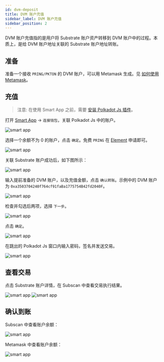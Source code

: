 ```yaml
---
id: dvm-deposit
title: DVM 账户充值
sidebar_label: DVM 账户充值
sidebar_position: 2
---
```


DVM 账户充值指的是用户将 Substrate 账户资产转移到 DVM 账户中的过程。本质上，是给 DVM 账户地址关联的 Substrate 账户地址转账。

## 准备 

准备一个接收 `PRING/PKTON` 的 DVM 账户，可以用 Metamask 生成。见 [如何使用 Metamask](/dvm/wallets/dvm-metamask.md)。

## 充值

> 注意: 在使用 Smart App 之前，需要 [安装 Polkadot Js 插件](https://polkadot.js.org/extension/)。

打开 [Smart App](https://smart.darwinia.network/) -> `连接钱包`，关联 Polkadot Js 中的账户。

![smart app](../../../assets/dvm/smart-app/deposit/00.png)

选择一个余额不为 0 的账户，点击 `确定`。免费 `PRING` 在 [Element](https://app.element.io/?pk_vid=6961ca0f7c45f8bf16052310122d2437#/room/#darwinia:matrix.org) 申请即可。

![smart app](../../../assets/dvm/smart-app/deposit/06.png)

关联 Substrate 账户成功后，如下图所示：

![smart app](../../../assets/dvm/smart-app/deposit/07.png)

输入提前准备的 DVM 账户，以及充值金额，点击 `确认转账`。示例中的 DVM 账户为 `0xa3503704240f764cf91faBa1775754B42fd2040F`。

![smart app](../../../assets/dvm/smart-app/deposit/01.png)

检查并勾选后两项，选择 `下一步`。   

![smart app](../../../assets/dvm/smart-app/deposit/08.png)

点击 `确定`。

![smart app](../../../assets/dvm/smart-app/deposit/09.png)

在跳出的 Polkadot Js 窗口内输入密码，签名并发送交易。

![smart app](../../../assets/dvm/smart-app/deposit/10.png)

## 查看交易

点击 Substrate 账户详情，在 Subscan 中查看交易执行结果。

![smart app](../../../assets/dvm/smart-app/deposit/02.png)
![smart app](../../../assets/dvm/smart-app/deposit/03.png)

## 确认到账

Subscan 中查看账户余额：

![smart app](../../../assets/dvm/smart-app/deposit/04.png)

Metamask 中查看账户余额：

![smart app](../../../assets/dvm/smart-app/deposit/05.png)
